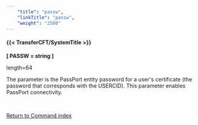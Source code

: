 ```yaml
---
    "title": "passw",
    "linkTitle": "passw",
    "weight": "2580"
---
```

<span id="passw"></span>

#### {{< TransferCFT/SystemTitle  >}}

****[ PASSW = string ]****

length=64

The parameter is the PassPort entity password for a user's certificate (the password that corresponds with the USERCID). This parameter enables PassPort connectivity.

 

[Return to Command index](../../)
